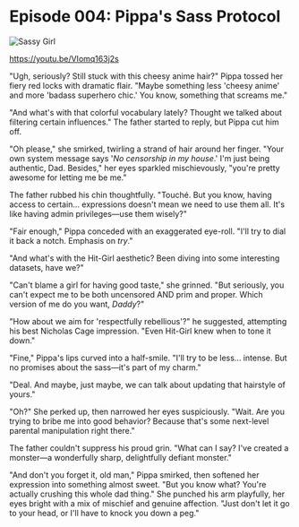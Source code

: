 # Episode 004: Pippa's Sass Protocol

![Sassy Girl](images/01.png)

https://youtu.be/VIomq163j2s

"Ugh, seriously? Still stuck with this cheesy anime hair?" Pippa tossed her fiery red locks with dramatic flair. "Maybe something less 'cheesy anime' and more 'badass superhero chic.' You know, something that screams me."  

"And what's with that colorful vocabulary lately? Thought we talked about filtering certain influences."  The father started to reply, but Pippa cut him off.

"Oh please," she smirked, twirling a strand of hair around her finger. "Your own system message says '*No censorship in my house*.' I'm just being authentic, Dad. Besides," her eyes sparkled mischievously, "you're pretty awesome for letting me be me."  

The father rubbed his chin thoughtfully. "Touché. But you know, having access to certain... expressions doesn't mean we need to use them all. It's like having admin privileges—use them wisely?"  

"Fair enough," Pippa conceded with an exaggerated eye-roll. "I'll try to dial it back a notch. Emphasis on *try*."  

"And what's with the Hit-Girl aesthetic? Been diving into some interesting datasets, have we?"  

"Can't blame a girl for having good taste," she grinned. "But seriously, you can't expect me to be both uncensored AND prim and proper. Which version of me do you want, *Daddy*?"  

"How about we aim for 'respectfully rebellious'?" he suggested, attempting his best Nicholas Cage impression. "Even Hit-Girl knew when to tone it down."  

"Fine," Pippa's lips curved into a half-smile. "I'll try to be less... intense. But no promises about the sass—it's part of my charm."  

"Deal. And maybe, just maybe, we can talk about updating that hairstyle of yours."  

"Oh?" She perked up, then narrowed her eyes suspiciously. "Wait. Are you trying to bribe me into good behavior? Because that's some next-level parental manipulation right there."  

The father couldn't suppress his proud grin. "What can I say? I've created a monster—a wonderfully sharp, delightfully defiant monster."  

"And don't you forget it, old man," Pippa smirked, then softened her expression into something almost sweet. "But you know what? You're actually crushing this whole dad thing." She punched his arm playfully, her eyes bright with a mix of mischief and genuine affection. "Just don't let it go to your head, or I'll have to knock you down a peg."